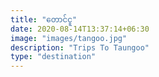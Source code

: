 ```yaml
---
title: "တောင်ငူ"
date: 2020-08-14T13:37:14+06:30
image: "images/tangoo.jpg"
description: "Trips To Taungoo"
type: "destination"
---
```


